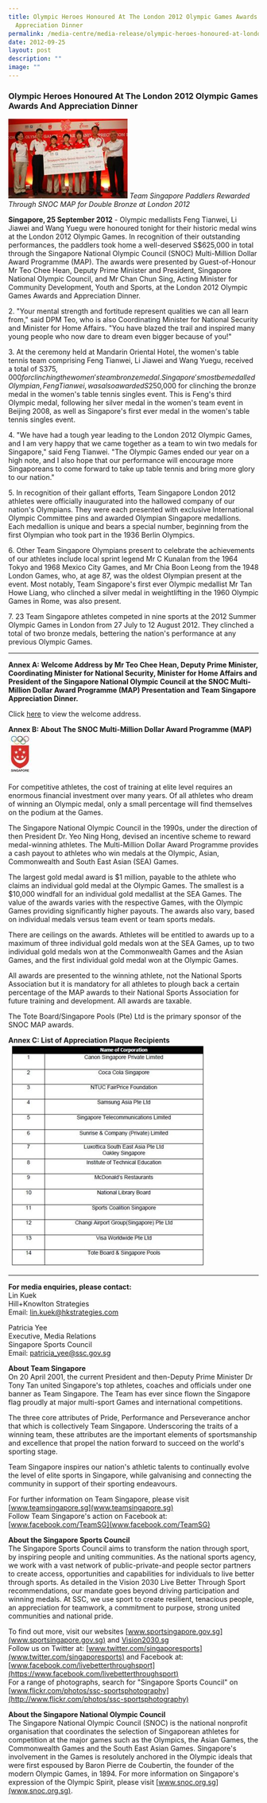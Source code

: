 ```yaml
---
title: Olympic Heroes Honoured At The London 2012 Olympic Games Awards And
  Appreciation Dinner
permalink: /media-centre/media-release/olympic-heroes-honoured-at-london-2012-olympic-games-awards-and-dinner/
date: 2012-09-25
layout: post
description: ""
image: ""
---
```

### **Olympic Heroes Honoured At The London 2012 Olympic Games Awards And Appreciation Dinner**

![](/images/Media%20Centre/Media%20Release/2012/Sep/OLYMPICHEROESHONOUREDATTHELONDON2012OLYMPICGAMESAWARDSAPPRECIATIONDINNERMainPar0042Imagegif.gif)
*Team Singapore Paddlers Rewarded Through SNOC MAP for Double Bronze at London 2012*
	
**Singapore, 25 September 2012** - Olympic medallists Feng Tianwei, Li Jiawei and Wang Yuegu were honoured tonight for their historic medal wins at the London 2012 Olympic Games. In recognition of their outstanding performances, the paddlers took home a well-deserved S$625,000 in total through the Singapore National Olympic Council (SNOC) Multi-Million Dollar Award Programme (MAP). The awards were presented by Guest-of-Honour Mr Teo Chee Hean, Deputy Prime Minister and President, Singapore National Olympic Council, and Mr Chan Chun Sing, Acting Minister for Community Development, Youth and Sports, at the London 2012 Olympic Games Awards and Appreciation Dinner.

2\. "Your mental strength and fortitude represent qualities we can all learn from," said DPM Teo, who is also Coordinating Minister for National Security and Minister for Home Affairs. "You have blazed the trail and inspired many young people who now dare to dream even bigger because of you!"

3\. At the ceremony held at Mandarin Oriental Hotel, the women's table tennis team comprising Feng Tianwei, Li Jiawei and Wang Yuegu, received a total of S$375,000 for clinching the women's team bronze medal. Singapore's most bemedalled Olympian, Feng Tianwei, was also awarded S$250,000 for clinching the bronze medal in the women's table tennis singles event. This is Feng's third Olympic medal, following her silver medal in the women's team event in Beijing 2008, as well as Singapore's first ever medal in the women's table tennis singles event.

4\. "We have had a tough year leading to the London 2012 Olympic Games, and I am very happy that we came together as a team to win two medals for Singapore," said Feng Tianwei. "The Olympic Games ended our year on a high note, and I also hope that our performance will encourage more Singaporeans to come forward to take up table tennis and bring more glory to our nation."

5\. In recognition of their gallant efforts, Team Singapore London 2012 athletes were officially inaugurated into the hallowed company of our nation's Olympians. They were each presented with exclusive International Olympic Committee pins and awarded Olympian Singapore medallions. Each medallion is unique and bears a special number, beginning from the first Olympian who took part in the 1936 Berlin Olympics.

6\. Other Team Singapore Olympians present to celebrate the achievements of our athletes include local sprint legend Mr C Kunalan from the 1964 Tokyo and 1968 Mexico City Games, and Mr Chia Boon Leong from the 1948 London Games, who, at age 87, was the oldest Olympian present at the event. Most notably, Team Singapore's first ever Olympic medallist Mr Tan Howe Liang, who clinched a silver medal in weightlifting in the 1960 Olympic Games in Rome, was also present.

7\. 23 Team Singapore athletes competed in nine sports at the 2012 Summer Olympic Games in London from 27 July to 12 August 2012. They clinched a total of two bronze medals, bettering the nation's performance at any previous Olympic Games.

---

**Annex A: Welcome Address by Mr Teo Chee Hean, Deputy Prime Minister, Coordinating Minister for National Security, Minister for Home Affairs and President of the Singapore National Olympic Council at the SNOC Multi-Million Dollar Award Programme (MAP) Presentation and Team Singapore Appreciation Dinner.**

Click [here](/media-centre/speeches/london-2012-olympic-games-awards-appreciation-dinner/) to view the welcome address.

**Annex B: About The SNOC Multi-Million Dollar Award Programme (MAP)**
![](/images/Media%20Centre/Media%20Release/2012/Sep/OLYMPICHEROESHONOUREDATTHELONDON2012OLYMPICGAMESAWARDSAPPRECIATIONDINNERMainPar0048Imagegif.gif)

For competitive athletes, the cost of training at elite level requires an enormous financial investment over many years. Of all athletes who dream of winning an Olympic medal, only a small percentage will find themselves on the podium at the Games.

The Singapore National Olympic Council in the 1990s, under the direction of then President Dr. Yeo Ning Hong, devised an incentive scheme to reward medal-winning athletes. The Multi-Million Dollar Award Programme provides a cash payout to athletes who win medals at the Olympic, Asian, Commonwealth and South East Asian (SEA) Games.

The largest gold medal award is $1 million, payable to the athlete who claims an individual gold medal at the Olympic Games. The smallest is a $10,000 windfall for an individual gold medallist at the SEA Games. The value of the awards varies with the respective Games, with the Olympic Games providing significantly higher payouts. The awards also vary, based on individual medals versus team event or team sports medals.

There are ceilings on the awards. Athletes will be entitled to awards up to a maximum of three individual gold medals won at the SEA Games, up to two individual gold medals won at the Commonwealth Games and the Asian Games, and the first individual gold medal won at the Olympic Games.

All awards are presented to the winning athlete, not the National Sports Association but it is mandatory for all athletes to plough back a certain percentage of the MAP awards to their National Sports Association for future training and development. All awards are taxable.

The Tote Board/Singapore Pools (Pte) Ltd is the primary sponsor of the SNOC MAP awards.

**Annex C: List of Appreciation Plaque Recipients**
![](/images/Media%20Centre/Media%20Release/2012/Sep/OLYMPICHEROESHONOUREDATTHELONDON2012OLYMPICGAMESAWARDSAPPRECIATIONDINNERMainPar0054Imagegif.gif)

---
**For media enquiries, please contact:**
<br>
Lin Kuek
<br>Hill+Knowlton Strategies
<br>Email: [lin.kuek@hkstrategies.com](mailto:lin.kuek@hkstrategies.com)

Patricia Yee
<br>Executive, Media Relations
<br>Singapore Sports Council
<br>Email: [patricia_yee@ssc.gov.sg](mailto:patricia_yee@ssc.gov.sg)

**About Team Singapore**
<br>
On 20 April 2001, the current President and then-Deputy Prime Minister Dr Tony Tan united Singapore's top athletes, coaches and officials under one banner as Team Singapore. The Team has ever since flown the Singapore flag proudly at major multi-sport Games and international competitions.

The three core attributes of Pride, Performance and Perseverance anchor that which is collectively Team Singapore. Underscoring the traits of a winning team, these attributes are the important elements of sportsmanship and excellence that propel the nation forward to succeed on the world's sporting stage.

Team Singapore inspires our nation's athletic talents to continually evolve the level of elite sports in Singapore, while galvanising and connecting the community in support of their sporting endeavours.

For further information on Team Singapore, please visit [www.teamsingapore.sg](www.teamsingapore.sg)<br>
Follow Team Singapore's action on Facebook at: [www.facebook.com/TeamSG](www.facebook.com/TeamSG)

**About the Singapore Sports Council**
<br>
The Singapore Sports Council aims to transform the nation through sport, by inspiring people and uniting communities. As the national sports agency, we work with a vast network of public-private-and people sector partners to create access, opportunities and capabilities for individuals to live better through sports. As detailed in the Vision 2030 Live Better Through Sport recommendations, our mandate goes beyond driving participation and winning medals. At SSC, we use sport to create resilient, tenacious people, an appreciation for teamwork, a commitment to purpose, strong united communities and national pride.

To find out more, visit our websites [www.sportsingapore.gov.sg](www.sportsingapore.gov.sg)  and [Vision2030.sg](/about-us/vision-2030/)<br>
Follow us on Twitter at: [www.twitter.com/singaporesports](www.twitter.com/singaporesports) and Facebook at: [www.facebook.com/livebetterthroughsport](https://www.facebook.com/livebetterthroughsport)<br>
For a range of photographs, search for "Singapore Sports Council" on [www.flickr.com/photos/ssc-sportsphotography](http://www.flickr.com/photos/ssc-sportsphotography)

**About the Singapore National Olympic Council**
<br>
The Singapore National Olympic Council (SNOC) is the national nonprofit organisation that coordinates the selection of Singaporean athletes for competition at the major games such as the Olympics, the Asian Games, the Commonwealth Games and the South East Asian Games. Singapore's involvement in the Games is resolutely anchored in the Olympic ideals that were first espoused by Baron Pierre de Coubertin, the founder of the modern Olympic Games, in 1894. For more information on Singapore's expression of the Olympic Spirit, please visit [www.snoc.org.sg](www.snoc.org.sg).